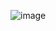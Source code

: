 

![image](https://github.com/Turmalyne/2023_2024-cloud-platforms-as-the-basis-of-technology-entrepreneurship-U4125-chumachenko_a_a/assets/164026253/d9d18b96-660f-49b2-a01f-9740ae3d5a4f)
